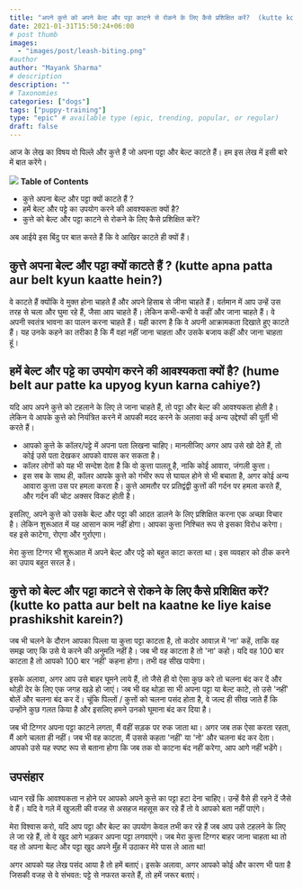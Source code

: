 ```yaml
---
title: "अपने कुत्ते को अपने बेल्ट और पट्टा काटने से रोकने के लिए कैसे प्रशिक्षित करें?  (kutte ko apna patta kaatne se kaise rokein?)"
date: 2021-01-31T15:50:24+06:00
# post thumb
images:
  - "images/post/leash-biting.png"
#author
author: "Mayank Sharma"
# description
description: ""
# Taxonomies
categories: ["dogs"]
tags: ["puppy-training"]
type: "epic" # available type (epic, trending, popular, or regular)
draft: false
---
```


आज के लेख का विषय वो पिल्ले और कुत्ते हैं जो अपना पट्टा और बेल्ट काटते हैं। हम इस लेख में इसी बारे में बात करेंगे।

<div class="toc-mak">
<img src="../../../images/pencil.png">
<b>Table of Contents</b>
<ul>
<li>कुत्ते अपना बेल्ट और पट्टा क्यों काटते हैं ?</li>
<li>हमें बेल्ट और पट्टे का उपयोग करने की आवश्यकता क्यों है?</li>
<li>कुत्ते को बेल्ट और पट्टा काटने से रोकने के लिए कैसे प्रशिक्षित करें?</li>
</ul>
</div>

अब आईये इस बिंदु पर बात करते हैं कि वे आखिर काटते ही क्यों हैं।

## कुत्ते अपना बेल्ट और पट्टा क्यों काटते हैं ? (kutte apna patta aur belt kyun kaatte hein?)

वे काटते हैं क्योंकि वे मुक्त होना चाहते हैं और अपने हिसाब से जीना चाहते हैं। वर्तमान में आप उन्हें उस तरह से चला और घुमा रहे हैं, जैसा आप चाहते हैं। लेकिन कभी-कभी वे कहीं और जाना चाहते हैं। वे अपनी स्वतंत्र भावना का पालन करना चाहते हैं। यही कारण है कि वे अपनी आक्रामकता दिखाते हुए काटते हैं। यह उनके कहने का तरीका है कि मैं वहां नहीं जाना चाहता और उसके बजाय कहीं और जाना चाहता हूं।

## हमें बेल्ट और पट्टे का उपयोग करने की आवश्यकता क्यों है? (hume belt aur patte ka upyog kyun karna cahiye?)

यदि आप अपने कुत्ते को टहलाने के लिए ले जाना चाहते हैं, तो पट्टा और बेल्ट की आवश्यकता होती है। लेकिन ये आपके कुत्ते को नियंत्रित करने में आपकी मदद करने के अलावा कई अन्य उद्देश्यों की पूर्ती भी करते हैं।

* आपको कुत्ते के कॉलर/पट्टे में अपना पता लिखना चाहिए। मानलीजिए अगर आप उसे खो देते हैं, तो कोई उसे पता देखकर आपको वापस कर सकता है। 
* कॉलर लोगों को यह भी सन्देश देता है कि वो कुत्ता पालतू है, नाकि कोई आवारा, जंगली कुत्ता।
* इस सब के साथ ही, कॉलर आपके कुत्ते को गंभीर रूप से घायल होने से भी बचाता है, अगर कोई अन्य आवारा कुत्ता उस पर हमला करता है। कुत्ते आमतौर पर प्रतिद्वंद्वी कुत्तों की गर्दन पर हमला करते हैं, और गर्दन की चोट अक्सर विकट होती है।

इसलिए, अपने कुत्ते को उसके बेल्ट और पट्टा की आदत डालने के लिए प्रशिक्षित करना एक अच्छा विचार है। लेकिन शुरूआत में यह आसान काम नहीं होगा। आपका कुत्ता निश्चित रूप से इसका विरोध करेगा। वह इसे काटेगा, रोएगा और गुर्राएगा।

मेरा कुत्ता टिग्गर भी शुरूआत में अपने बेल्ट और पट्टे को बहुत काटा करता था। इस व्यवहार को ठीक करने का उपाय बहुत सरल है।

## कुत्ते को बेल्ट और पट्टा काटने से रोकने के लिए कैसे प्रशिक्षित करें? (kutte ko patta aur belt na kaatne ke liye kaise prashikshit karein?)

जब भी चलने के दौरान आपका पिल्ला या कुत्ता पट्टा काटता है, तो कठोर आवाज़ में 'ना' कहें, ताकि वह समझ जाए कि उसे ये करने की अनुमति नहीं है। जब भी वह काटता है तो 'ना' कहो। यदि वह 100 बार काटता है तो आपको 100 बार 'नहीं' कहना होगा। तभी वह सीख पायेगा।

इसके अलावा, अगर आप उसे बाहर घूमने लाये हैं, तो जैसे ही वो ऐसा कुछ करे तो चलना बंद कर दें और थोड़ी देर के लिए एक जगह खड़े हो जाएं। जब भी वह थोड़ा सा भी अपना पट्टा या बेल्ट काटे, तो उसे 'नहीं' बोलें और चलना बंद कर दें। चूंकि पिल्लों / कुत्तों को चलना पसंद होता है, वे जल्द ही सीख जाते हैं कि उन्होंने कुछ गलत किया है और इसलिए हमने उनको घूमाना बंद कर दिया है।

जब भी टिग्गर अपना पट्टा काटने लगता, मैं वहीं सड़क पर रुक जाता था। अगर जब तक ऐसा करता रहता, मैं आगे चलता ही नहीं। जब भी वह काटता, मैं उससे कहता 'नहीं' या 'नो' और चलना बंद कर देता। आपको उसे यह स्पष्ट रूप से बताना होगा कि जब तक वो काटना बंद नहीं करेगा, आप आगे नहीं भडेंगे।

## उपसंहार 

ध्यान रखें कि आवश्यकता न होने पर आपको अपने कुत्ते का पट्टा हटा देना चाहिए। उन्हें वैसे ही रहने दें जैसे वे हैं। यदि वे गले में खुजली की वजह से असहज महसूस कर रहे हैं तो वे आपको बता नहीं पाएंगे।

मेरा विश्वास करो, यदि आप पट्टा और बेल्ट का उपयोग केवल तभी कर रहे हैं जब आप उसे टहलने के लिए ले जा रहे हैं, तो वे खुद आगे भड़कर अपना पट्टा लगवाएंगे। जब मेरा कुत्ता टिग्गर बाहर जाना चाहता था तो वह तो अपना बेल्ट और पट्टा खुद अपने मुँह में उठाकर मेरे पास ले आता था!

अगर आपको यह लेख पसंद आया है तो हमें बताएं। इसके अलावा, अगर आपको कोई और कारण भी पता है जिसकी वजह से वे संभवत: पट्टे से नफरत करते हैं, तो हमें जरूर बताएं।
